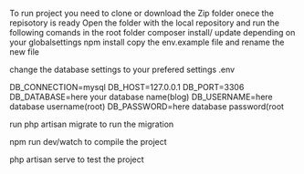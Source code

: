 To run project you need to clone or download the Zip folder onece the repisotory is ready 
Open the folder with the local repository and run the following comands in the root folder
composer install/ update depending on your globalsettings
npm install
copy the env.example file and rename the new file  

change the database settings to  your prefered settings
.env

DB_CONNECTION=mysql
DB_HOST=127.0.0.1
DB_PORT=3306
DB_DATABASE=here your database name(blog)
DB_USERNAME=here database username(root)
DB_PASSWORD=here database password(root


run php artisan migrate to run the migration

npm run dev/watch to compile the project

php artisan serve to test the project
